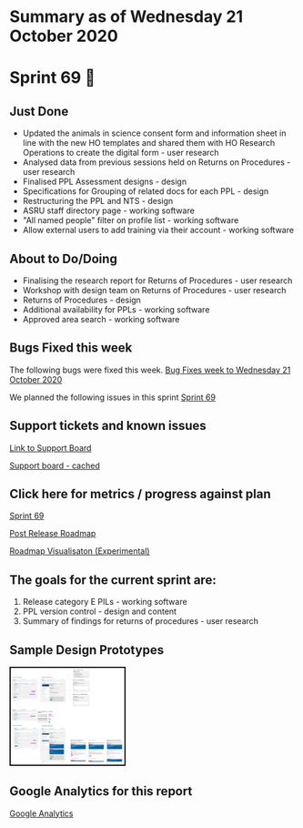 # Summary as of Wednesday 21 October 2020 

# Sprint 69 &#x1f966;

## Just Done
* Updated the animals in science consent form and information sheet in line with the new HO templates and shared them with HO Research Operations to create the digital form - user research
* Analysed data from previous sessions held on Returns on Procedures - user research
* Finalised PPL Assessment designs - design 
* Specifications for Grouping of related docs for each PPL - design 
* Restructuring the PPL and NTS - design
* ASRU staff directory page - working software
* "All named people" filter on profile list - working software
* Allow external users to add training via their account - working software

## About to Do/Doing
* Finalising the research report for Returns of Procedures - user research
* Workshop with design team on Returns of Procedures - user research
* Returns of Procedures - design
* Additional availability for PPLs - working software
* Approved area search - working software

## Bugs Fixed this week
The following bugs were fixed this week.
[Bug Fixes week to Wednesday 21 October 2020](graphs/bugs21102020.png)

We planned the following issues in this sprint 
[Sprint 69](graphs/sprint21102020.png)

## Support tickets and known issues
[Link to Support Board](https://collaboration.homeoffice.gov.uk/jira/secure/RapidBoard.jspa?rapidView=1717&selectedIssue=ASSB-253)

[Support board - cached](graphs/supportBoard21102020.png)

## Click here for metrics / progress against plan
[Sprint 69](graphs/progress21102020.png)

[Post Release Roadmap](graphs/roadmap21102020.png)

[Roadmap Visualisaton (Experimental) ](roadmapVisualisation21102020.md)

## The goals for the current sprint are:
1. Release category E PILs - working software 
2. PPL version control - design and content 
3. Summary of findings for returns of procedures - user research

## Sample Design Prototypes
<a href="graphs/proto1_21102020.png"><img src="graphs/proto1_21102020.png" alt="HTML5 Icon" width="200" style="border:2px solid black"></a>
<br>


## Google Analytics for this report
[Google Analytics](graphs/GA21102020.png)

